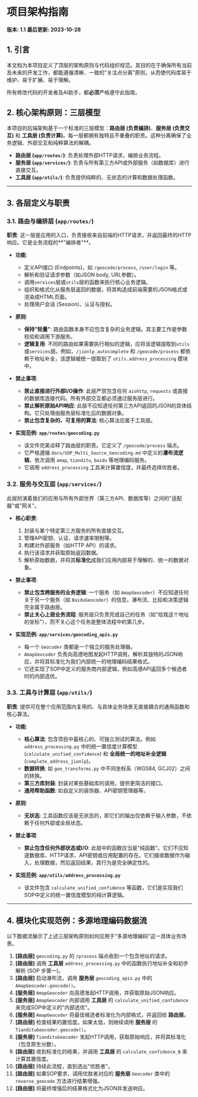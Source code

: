 # 项目架构指南

**版本: 1.1**
**最后更新: 2023-10-28**

## 1. 引言

本文档为本项目定义了顶层的架构原则与代码组织规范。其目的在于确保所有当前及未来的开发工作，都能遵循清晰、一致的"关注点分离"原则，从而使代码库易于维护、易于扩展、易于理解。

所有修改代码的开发者及AI助手，都**必须**严格遵守此指南。

## 2. 核心架构原则：三层模型

本项目的后端架构基于一个标准的三层模型：**路由层 (负责编排)**、**服务层 (负责交互)** 和 **工具层 (负责计算)**。每一层都拥有独特且不重叠的职责。这种分离确保了业务逻辑、外部交互和纯粹算法的解耦。

*   **路由层 (`app/routes/`)**: 负责处理外部HTTP请求，编排业务流程。
*   **服务层 (`app/services/`)**: 负责与所有第三方API或外部服务（如数据库）进行直接交互。
*   **工具层 (`app/utils/`)**: 负责提供纯粹的、无状态的计算和数据处理函数。

---

## 3. 各层定义与职责

### 3.1. 路由与编排层 (`app/routes/`)

**职责**: 这一层是应用的入口，负责接收来自前端的HTTP请求，并返回最终的HTTP响应。它是业务流程的**"编排者"**。

*   **功能**:
    *   定义API接口 (Endpoints)，如 `/geocode/process`, `/user/login` 等。
    *   解析和验证请求参数（如JSON body, URL参数）。
    *   调用`services`层或`utils`层的函数来执行核心业务逻辑。
    *   组织和格式化从服务层返回的数据，将其构造成前端需要的JSON格式或渲染成HTML页面。
    *   处理用户会话 (Session)、认证与授权。
*   **原则**:
    *   **保持"轻量"**: 路由函数本身不应包含复杂的业务逻辑。其主要工作是参数校验和调用下游服务。
    *   **逻辑复用**: 不同的路由如果需要执行相似的逻辑，应将该逻辑提取到`utils`或`services`层。例如，`/jionlp_autocomplete` 和 `/geocode/process` 都依赖于地址补全，该逻辑被统一提取到了 `utils.address_processing` 模块中。

*   **禁止事项**:
    *   **禁止直接进行外部I/O操作**: 此层严禁包含任何 `aiohttp`, `requests` 或直接的数据库连接代码。所有外部交互都必须通过服务层进行。
    *   **禁止解析原始API响应**: 此层不应知道任何第三方API返回的JSON的具体结构。它只处理由服务层标准化后的数据对象。
    *   **禁止包含复杂的、可复用的算法**: 核心算法应属于工具层。

*   **实现范例: `app/routes/geocoding.py`**
    *   该文件完美诠释了路由层的职责。它定义了 `/geocode/process` 端点。
    *   它严格遵循 `docs/SOP_Multi_Source_Geocoding.md` 中定义的**瀑布流逻辑**，依次调用 `amap`, `tianditu`, `baidu` 等地理编码服务。
    *   它调用 `address_processing` 工具来计算置信度，并最终选择优胜者。

### 3.2. 服务与交互层 (`app/services/`)

此层扮演着我们的应用与所有外部世界（第三方API、数据库等）之间的"适配器"或"网关"。

*   **核心职责**:
    1.  封装与某个特定第三方服务的所有直接交互。
    2.  管理API密钥、认证、请求速率限制等。
    3.  构建对外部服务（如HTTP API）的请求。
    4.  执行该请求并获取原始返回数据。
    5.  解析原始数据，并将其**标准化**成我们应用内部易于理解的、统一的数据对象。

*   **禁止事项**:
    *   **禁止包含跨服务的业务逻辑**: 一个服务（如 `AmapGeocoder`）不应知道任何关于另一个服务（如 `BaiduGeocoder`）的信息。瀑布流、比较和决策逻辑完全属于路由层。
    *   **禁止关心上层业务流程**: 服务层只负责完成自己的任务（如"给我这个地址的坐标"），而不关心这个任务是整体流程中的第几步。

*   **实现范例: `app/services/geocoding_apis.py`**
    *   每一个 `Geocoder` 类都是一个独立的服务处理器。
    *   `AmapGeocoder` 负责向高德地图发起HTTP调用，解析其独特的JSON响应，并将其标准化为我们内部统一的地理编码结果格式。
    *   它还实现了SOP中定义的服务商内部逻辑，例如高德API返回多个候选者时的内部选优。

### 3.3. 工具与计算层 (`app/utils/`)

**职责**: 提供可在整个应用范围内复用的、与具体业务场景无直接耦合的通用函数和核心算法。

*   **功能**:
    *   **核心算法**: 包含项目中最核心的、可独立测试的算法。例如 `address_processing.py` 中的统一置信度计算模型 (`calculate_unified_confidence`) 和 **全局统一的地址补全逻辑** (`complete_address_jionlp`)。
    *   **数据转换**: 如 `geo_transforms.py` 中不同坐标系（WGS84, GCJ02）之间的转换。
    *   **第三方库封装**: 封装对某些基础库的调用，提供更简洁的接口。
    *   **通用帮助函数**: 如自定义的装饰器、API密钥管理器等。
*   **原则**:
    *   **无状态**: 工具函数应该是无状态的，即它们的输出仅依赖于输入参数，不依赖于任何外部或全局状态。

*   **禁止事项**:
    *   **禁止包含任何外部状态或I/O**: 此层中的函数应当是"纯函数"。它们不应知道数据库、HTTP请求、API密钥或应用配置的存在。它们接收数据作为输入，处理数据，然后返回结果，其行为是完全确定性的。

*   **实现范例: `app/utils/address_processing.py`**
    *   该文件包含 `calculate_unified_confidence` 等函数，它们是实现我们SOP中定义的统一置信度模型的纯计算逻辑。

---

## 4. 模块化实现范例：多源地理编码数据流

以下数据流展示了上述三层架构原则如何应用于"多源地理编码"这一具体业务场景。

1.  **[路由层]** `geocoding.py` 的 `/process` 端点收到一个包含地址的请求。
2.  **[路由层]** 调用 **工具层** `address_processing.py` 中的函数执行地址补全和初步解析 (SOP 步骤一)。
3.  **[路由层]** 启动瀑布流，调用 **服务层** `geocoding_apis.py` 中的 `AmapGeocoder.geocode()`。
4.  **[服务层]** `AmapGeocoder` 向高德发起HTTP调用，并获取原始JSON响应。
5.  **[服务层]** `AmapGeocoder` 内部调用 **工具层** 的 `calculate_unified_confidence` 来完成SOP中定义的"内部选优"。
6.  **[服务层]** `AmapGeocoder` 将最佳候选者标准化为内部格式，并返回给 **路由层**。
7.  **[路由层]** 检查结果的置信度。如果太低，则继续调用 **服务层** 的 `TiandituGeocoder.geocode()`。
8.  **[服务层]** `TiandituGeocoder` 发起HTTP调用，获取原始响应，并将其标准化（包含原生分数）。
9.  **[路由层]** 收到标准化的结果，并调用 **工具层** 的 `calculate_confidence_B` 来计算其置信度。
10. **[路由层]** 持续此流程，直到选出"优胜者"。
11. **[路由层]** 如果SOP要求，调用优胜者对应的 **服务层** `Geocoder` 类中的 `reverse_geocode` 方法进行结果增强。
12. **[路由层]** 将最终增强后的结果格式化为JSON并发送响应。 